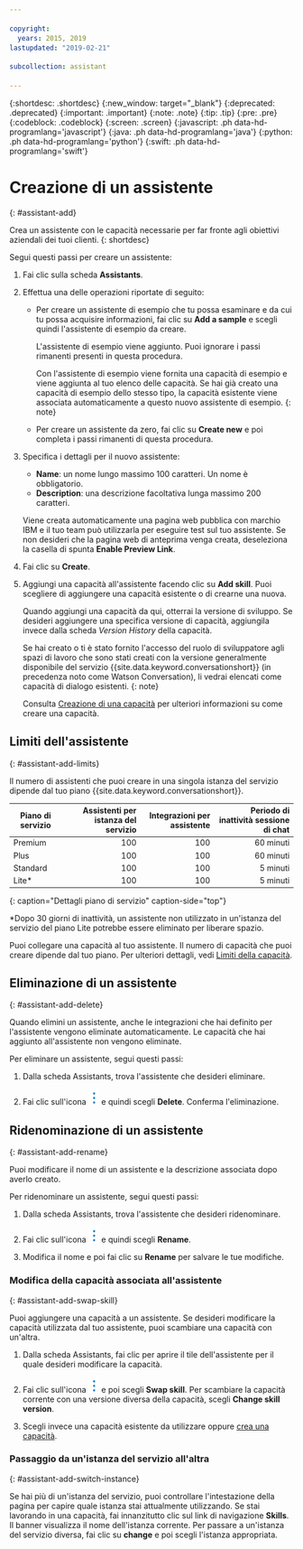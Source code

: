 ```yaml
---

copyright:
  years: 2015, 2019
lastupdated: "2019-02-21"

subcollection: assistant

---
```


{:shortdesc: .shortdesc}
{:new_window: target="_blank"}
{:deprecated: .deprecated}
{:important: .important}
{:note: .note}
{:tip: .tip}
{:pre: .pre}
{:codeblock: .codeblock}
{:screen: .screen}
{:javascript: .ph data-hd-programlang='javascript'}
{:java: .ph data-hd-programlang='java'}
{:python: .ph data-hd-programlang='python'}
{:swift: .ph data-hd-programlang='swift'}

# Creazione di un assistente
{: #assistant-add}

Crea un assistente con le capacità necessarie per far fronte agli obiettivi aziendali dei tuoi clienti.
{: shortdesc}

Segui questi passi per creare un assistente:

1.  Fai clic sulla scheda **Assistants**.

1.  Effettua una delle operazioni riportate di seguito:

    - Per creare un assistente di esempio che tu possa esaminare e da cui tu possa acquisire informazioni, fai clic su **Add a sample** e scegli quindi l'assistente di esempio da creare. 

      L'assistente di esempio viene aggiunto. Puoi ignorare i passi rimanenti presenti in questa procedura. 

      Con l'assistente di esempio viene fornita una capacità di esempio e viene aggiunta al tuo elenco delle capacità. Se hai già creato una capacità di esempio dello stesso tipo, la capacità esistente viene associata automaticamente a questo nuovo assistente di esempio.
      {: note}

    - Per creare un assistente da zero, fai clic su **Create new** e poi completa i passi rimanenti di questa procedura. 

1.  Specifica i dettagli per il nuovo assistente:
    - **Name**: un nome lungo massimo 100 caratteri. Un nome è obbligatorio.
    - **Description**: una descrizione facoltativa lunga massimo 200 caratteri. 

    Viene creata automaticamente una pagina web pubblica con marchio IBM e il tuo team può utilizzarla per eseguire test sul tuo assistente. Se non desideri che la pagina web di anteprima venga creata, deseleziona la casella di spunta **Enable Preview Link**.

1.  Fai clic su **Create**.

1.  Aggiungi una capacità all'assistente facendo clic su **Add skill**. Puoi scegliere di aggiungere una capacità esistente o di crearne una nuova. 

    Quando aggiungi una capacità da qui, otterrai la versione di sviluppo. Se desideri aggiungere una specifica versione di capacità, aggiungila invece dalla scheda *Version History* della capacità. 

    Se hai creato o ti è stato fornito l'accesso del ruolo di sviluppatore agli spazi di lavoro che sono stati creati con la versione generalmente disponibile del servizio {{site.data.keyword.conversationshort}} (in precedenza noto come Watson Conversation), li vedrai elencati come capacità di dialogo esistenti.
    {: note}

    Consulta [Creazione di una capacità](/docs/services/assistant?topic=assistant-skill-add) per ulteriori informazioni su come creare una capacità. 

## Limiti dell'assistente
{: #assistant-add-limits}

Il numero di assistenti che puoi creare in una singola istanza del servizio dipende dal tuo piano {{site.data.keyword.conversationshort}}.

| Piano di servizio | Assistenti per istanza del servizio | Integrazioni per assistente | Periodo di inattività sessione di chat |
|--------------|--------------------------------:|----------------------------:|-----------------:|
| Premium      |                             100 |                         100 |       60 minuti  |
| Plus         |                             100 |                         100 |       60 minuti  |
| Standard     |                             100 |                         100 |        5 minuti  |
| Lite*        |                             100 |                         100 |        5 minuti  |
{: caption="Dettagli piano di servizio" caption-side="top"}

*Dopo 30 giorni di inattività, un assistente non utilizzato in un'istanza del servizio del piano Lite potrebbe essere eliminato per liberare spazio. 

Puoi collegare una capacità al tuo assistente. Il numero di capacità che puoi creare dipende dal tuo piano. Per ulteriori dettagli, vedi [Limiti della capacità](/docs/services/assistant?topic=assistant-skill-add#skill-add-limits).

## Eliminazione di un assistente
{: #assistant-add-delete}

Quando elimini un assistente, anche le integrazioni che hai definito per l'assistente vengono eliminate automaticamente. Le capacità che hai aggiunto all'assistente non vengono eliminate. 

Per eliminare un assistente, segui questi passi:

1.  Dalla scheda Assistants, trova l'assistente che desideri eliminare. 

1.  Fai clic sull'icona ![apri e chiudi elenco delle opzioni](images/kabob-beta.png) e quindi scegli **Delete**. Conferma l'eliminazione. 

## Ridenominazione di un assistente
{: #assistant-add-rename}

Puoi modificare il nome di un assistente e la descrizione associata dopo averlo creato. 

Per ridenominare un assistente, segui questi passi:

1.  Dalla scheda Assistants, trova l'assistente che desideri ridenominare.

1.  Fai clic sull'icona ![apri e chiudi elenco delle opzioni](images/kabob-beta.png) e quindi scegli **Rename**.

1.  Modifica il nome e poi fai clic su **Rename** per salvare le tue modifiche. 

### Modifica della capacità associata all'assistente
{: #assistant-add-swap-skill}

Puoi aggiungere una capacità a un assistente. Se desideri modificare la capacità utilizzata dal tuo assistente, puoi scambiare una capacità con un'altra. 

1.  Dalla scheda Assistants, fai clic per aprire il tile dell'assistente per il quale desideri modificare la capacità. 

1.  Fai clic sull'icona ![apri e chiudi elenco delle opzioni](images/kabob-beta.png) e poi scegli **Swap skill**. Per scambiare la capacità corrente con una versione diversa della capacità, scegli **Change skill version**.

1.  Scegli invece una capacità esistente da utilizzare oppure [crea una capacità](/docs/services/assistant?topic=assistant-skill-add).

### Passaggio da un'istanza del servizio all'altra
{: #assistant-add-switch-instance}

Se hai più di un'istanza del servizio, puoi controllare l'intestazione della pagina per capire quale istanza stai attualmente utilizzando. Se stai lavorando in una capacità, fai innanzitutto clic sul link di navigazione **Skills**. Il banner visualizza il nome dell'istanza corrente. Per passare a un'istanza del servizio diversa, fai clic su **change** e poi scegli l'istanza appropriata.
